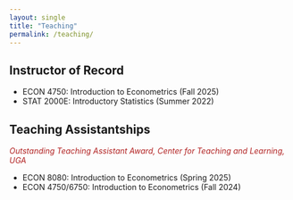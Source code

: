 ```yaml
---
layout: single
title: "Teaching"
permalink: /teaching/
---
```

## Instructor of Record
* ECON 4750: Introduction to Econometrics (Fall 2025)
* STAT 2000E: Introductory Statistics (Summer 2022)

## Teaching Assistantships
<span style="color:firebrick;">_Outstanding Teaching Assistant Award, Center for Teaching and Learning, UGA_</span> 
* ECON 8080: Introduction to Econometrics (Spring 2025)
* ECON 4750/6750: Introduction to Econometrics (Fall 2024)
